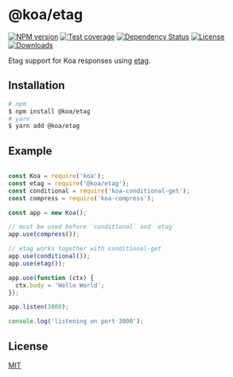 # @koa/etag

[![NPM version][npm-image]][npm-url]
[![Test coverage][coveralls-image]][coveralls-url]
[![Dependency Status][david-image]][david-url]
[![License][license-image]][license-url]
[![Downloads][downloads-image]][downloads-url]

Etag support for Koa responses using [etag](https://github.com/jshttp/etag).

## Installation

```bash
# npm
$ npm install @koa/etag
# yarn
$ yarn add @koa/etag
```

## Example

```js

const Koa = require('koa');
const etag = require('@koa/etag');
const conditional = require('koa-conditional-get');
const compress = require('koa-compress');

const app = new Koa();

// must be used before `conditional` and `etag`
app.use(compress());

// etag works together with conditional-get
app.use(conditional());
app.use(etag());

app.use(function (ctx) {
  ctx.body = 'Hello World';
});

app.listen(3000);

console.log('listening on port 3000');
```

## License

[MIT](LICENSE)

[npm-image]: https://img.shields.io/npm/v/koa-etag.svg?style=flat-square
[npm-url]: https://npmjs.org/package/@koa/etag
[github-tag]: http://img.shields.io/github/tag/koajs/etag.svg?style=flat-square
[github-url]: https://github.com/koajs/etag/tags
[coveralls-image]: https://img.shields.io/coveralls/koajs/etag.svg?style=flat-square
[coveralls-url]: https://coveralls.io/r/koajs/etag?branch=master
[david-image]: http://img.shields.io/david/koajs/etag.svg?style=flat-square
[david-url]: https://david-dm.org/koajs/etag
[license-image]: http://img.shields.io/npm/l/koa-etag.svg?style=flat-square
[license-url]: LICENSE
[downloads-image]: http://img.shields.io/npm/dm/koa-etag.svg?style=flat-square
[downloads-url]: https://npmjs.org/package/koa-etag
[gittip-image]: https://img.shields.io/gittip/jonathanong.svg?style=flat-square
[gittip-url]: https://www.gittip.com/jonathanong/
